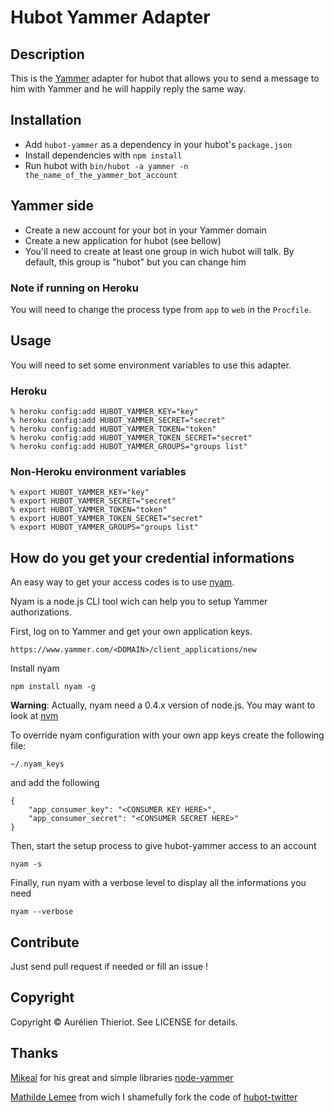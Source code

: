 # Hubot Yammer Adapter

## Description

This is the [Yammer](http://www.yammer.com) adapter for hubot that allows you to
send a message to him with Yammer and he will happily reply the same way.

## Installation

* Add `hubot-yammer` as a dependency in your hubot's `package.json`
* Install dependencies with `npm install`
* Run hubot with `bin/hubot -a yammer -n the_name_of_the_yammer_bot_account`

## Yammer side

* Create a new account for your bot in your Yammer domain
* Create a new application for hubot (see bellow)
* You'll need to create at least one group in wich hubot will talk. By default, this group is "hubot" but you can change him

### Note if running on Heroku

You will need to change the process type from `app` to `web` in the `Procfile`.

## Usage

You will need to set some environment variables to use this adapter.

### Heroku

    % heroku config:add HUBOT_YAMMER_KEY="key" 
    % heroku config:add HUBOT_YAMMER_SECRET="secret" 
    % heroku config:add HUBOT_YAMMER_TOKEN="token" 
    % heroku config:add HUBOT_YAMMER_TOKEN_SECRET="secret" 
    % heroku config:add HUBOT_YAMMER_GROUPS="groups list"

### Non-Heroku environment variables

    % export HUBOT_YAMMER_KEY="key"
    % export HUBOT_YAMMER_SECRET="secret"
    % export HUBOT_YAMMER_TOKEN="token"
    % export HUBOT_YAMMER_TOKEN_SECRET="secret"
    % export HUBOT_YAMMER_GROUPS="groups list"

## How do you get your credential informations

An easy way to get your access codes is to use [nyam](https://github.com/csanz/node-nyam).

Nyam is a node.js CLI tool wich can help you to setup Yammer authorizations.

First, log on to Yammer and get your own application keys.

    https://www.yammer.com/<DOMAIN>/client_applications/new

Install nyam

    npm install nyam -g

__Warning__: Actually, nyam need a 0.4.x version of node.js. You may want to look at [nvm](https://github.com/creationix/nvm)

To override nyam configuration with your own app keys create the following file:

    ~/.nyam_keys

and add the following

    {
        "app_consumer_key": "<CONSUMER KEY HERE>",
        "app_consumer_secret": "<CONSUMER SECRET HERE>"
    }

Then, start the setup process to give hubot-yammer access to an account 

    nyam -s

Finally, run nyam with a verbose level to display all the informations you need

    nyam --verbose

## Contribute

Just send pull request if needed or fill an issue !

## Copyright

Copyright &copy; Aurélien Thieriot. See LICENSE for details.

## Thanks

[Mikeal](https://github.com/mikeal) for his great and simple libraries [node-yammer](https://github.com/mikeal/node-yammer.git)

[Mathilde Lemee](https://github.com/MathildeLemee) from wich I shamefully fork the code of [hubot-twitter](https://github.com/MathildeLemee/hubot-twitter.git)
